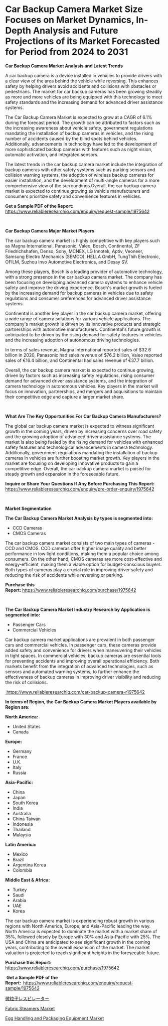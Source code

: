<p><h1>Car Backup Camera Market Size Focuses on Market Dynamics, In-Depth Analysis and Future Projections of its Market Forecasted for Period from 2024 to 2031</h1></p><p><strong>Car Backup Camera Market Analysis and Latest Trends</strong></p>
<p><p>A car backup camera is a device installed in vehicles to provide drivers with a clear view of the area behind the vehicle while reversing. This enhances safety by helping drivers avoid accidents and collisions with obstacles or pedestrians. The market for car backup cameras has been growing steadily as more and more vehicles are being equipped with this technology to meet safety standards and the increasing demand for advanced driver assistance systems.</p><p>The Car Backup Camera Market is expected to grow at a CAGR of 6.1% during the forecast period. The growth can be attributed to factors such as the increasing awareness about vehicle safety, government regulations mandating the installation of backup cameras in vehicles, and the rising number of accidents caused by the blind spots behind vehicles. Additionally, advancements in technology have led to the development of more sophisticated backup cameras with features such as night vision, automatic activation, and integrated sensors.</p><p>The latest trends in the car backup camera market include the integration of backup cameras with other safety systems such as parking sensors and collision warning systems, the adoption of wireless backup cameras for easier installation, and the development of multi-angle cameras for a more comprehensive view of the surroundings.Overall, the car backup camera market is expected to continue growing as vehicle manufacturers and consumers prioritize safety and convenience features in vehicles.</p></p>
<p><strong>Get a Sample PDF of the Report:&nbsp;</strong> <a href="https://www.reliableresearchiq.com/enquiry/request-sample/1975642">https://www.reliableresearchiq.com/enquiry/request-sample/1975642</a></p>
<p>&nbsp;</p>
<p><strong>Car Backup Camera Major Market Players</strong></p>
<p><p>The car backup camera market is highly competitive with key players such as Magna International, Panasonic, Valeo, Bosch, Continental, ZF Friedrichshafen, Denso, Sony, MCNEX, LG Innotek, Aptiv, Veoneer, Samsung Electro Mechanics (SEMCO), HELLA GmbH, TungThih Electronic, OFILM, Suzhou Invo Automotive Electronics, and Desay SV.</p><p>Among these players, Bosch is a leading provider of automotive technology, with a strong presence in the car backup camera market. The company has been focusing on developing advanced camera systems to enhance vehicle safety and improve the driving experience. Bosch's market growth is fueled by the increasing demand for backup cameras in vehicles due to safety regulations and consumer preferences for advanced driver assistance systems.</p><p>Continental is another key player in the car backup camera market, offering a wide range of camera solutions for various vehicle applications. The company's market growth is driven by its innovative products and strategic partnerships with automotive manufacturers. Continental's future growth is anticipated to be driven by the rising demand for safety features in vehicles and the increasing adoption of autonomous driving technologies.</p><p>In terms of sales revenue, Magna International reported sales of $32.6 billion in 2020, Panasonic had sales revenue of $76.2 billion, Valeo reported sales of €16.4 billion, and Continental had sales revenue of €37.7 billion.</p><p>Overall, the car backup camera market is expected to continue growing, driven by factors such as increasing safety regulations, rising consumer demand for advanced driver assistance systems, and the integration of camera technology in autonomous vehicles. Key players in the market will focus on innovation, partnerships, and mergers and acquisitions to maintain their competitive edge and capture a larger market share.</p></p>
<p>&nbsp;</p>
<p><strong>What Are The Key Opportunities For Car Backup Camera Manufacturers?</strong></p>
<p><p>The global car backup camera market is expected to witness significant growth in the coming years, driven by increasing concerns over road safety and the growing adoption of advanced driver assistance systems. The market is also being fueled by the rising demand for vehicles with enhanced safety features and technological advancements in camera technology. Additionally, government regulations mandating the installation of backup cameras in vehicles are further boosting market growth. Key players in the market are focusing on developing innovative products to gain a competitive edge. Overall, the car backup camera market is poised for steady growth and expansion in the foreseeable future.</p></p>
<p><strong>Inquire or Share Your Questions If Any Before Purchasing This Report:</strong> <a href="https://www.reliableresearchiq.com/enquiry/pre-order-enquiry/1975642">https://www.reliableresearchiq.com/enquiry/pre-order-enquiry/1975642</a></p>
<p>&nbsp;</p>
<p><strong>Market Segmentation</strong></p>
<p><strong>The Car Backup Camera Market Analysis by types is segmented into:</strong></p>
<p><ul><li>CCD Cameras</li><li>CMOS Cameras</li></ul></p>
<p><p>The car backup camera market consists of two main types of cameras - CCD and CMOS. CCD cameras offer higher image quality and better performance in low light conditions, making them a popular choice among consumers. On the other hand, CMOS cameras are more cost-effective and energy-efficient, making them a viable option for budget-conscious buyers. Both types of cameras play a crucial role in improving driver safety and reducing the risk of accidents while reversing or parking.</p></p>
<p><strong>Purchase this Report:&nbsp;</strong><a href="https://www.reliableresearchiq.com/purchase/1975642">https://www.reliableresearchiq.com/purchase/1975642</a></p>
<p>&nbsp;</p>
<p><strong>The Car Backup Camera Market Industry Research by Application is segmented into:</strong></p>
<p><ul><li>Passenger Cars</li><li>Commercial Vehicles</li></ul></p>
<p><p>Car backup camera market applications are prevalent in both passenger cars and commercial vehicles. In passenger cars, these cameras provide added safety and convenience for drivers when maneuvering their vehicles in tight spaces. In commercial vehicles, backup cameras are essential tools for preventing accidents and improving overall operational efficiency. Both markets benefit from the integration of advanced technologies, such as sensors and automated warning systems, to further enhance the effectiveness of backup cameras in improving driver visibility and reducing the risk of collisions.</p></p>
<p><a href="https://www.reliableresearchiq.com/car-backup-camera-r1975642">&nbsp;https://www.reliableresearchiq.com/car-backup-camera-r1975642</a></p>
<p><strong>In terms of Region, the Car Backup Camera Market Players available by Region are:</strong></p>
<p>
    <p> <strong> North America: </strong>
        <ul>
            <li>United States</li>
            <li>Canada</li>
        </ul>
        </p> 
    <p> <strong> Europe: </strong>
        <ul>
            <li>Germany</li>
            <li>France</li>
            <li>U.K.</li>
            <li>Italy</li>
            <li>Russia</li>
        </ul>
        </p> 
    <p> <strong> Asia-Pacific: </strong>
        <ul>
            <li>China</li>
            <li>Japan</li>
            <li>South Korea</li>
            <li>India</li>
            <li>Australia</li>
            <li>China Taiwan</li>
            <li>Indonesia</li>
            <li>Thailand</li>
            <li>Malaysia</li>
        </ul>
        </p> 
    <p> <strong> Latin America: </strong>
        <ul>
            <li>Mexico</li>
            <li>Brazil</li>
            <li>Argentina Korea</li>
            <li>Colombia</li>
        </ul>
        </p> 
    <p> <strong> Middle East & Africa: </strong>
        <ul>
            <li>Turkey</li>
            <li>Saudi</li>
            <li>Arabia</li>
            <li>UAE</li>
            <li>Korea</li>
        </ul>
    </p>
    </p>
<p><p>The car backup camera market is experiencing robust growth in various regions with North America, Europe, and Asia-Pacific leading the way. North America is expected to dominate the market with a market share of 35%, followed closely by Europe with 30% and Asia-Pacific with 25%. The USA and China are anticipated to see significant growth in the coming years, contributing to the overall expansion of the market. The market valuation is projected to reach significant heights in the foreseeable future.</p></p>
<p><strong>Purchase this Report: </strong><a href="https://www.reliableresearchiq.com/purchase/1975642">https://www.reliableresearchiq.com/purchase/1975642</a></p>
<p>&nbsp;<strong>Get a Sample PDF of the Report:&nbsp;&nbsp;</strong><a href="https://www.reliableresearchiq.com/enquiry/request-sample/1975642">https://www.reliableresearchiq.com/enquiry/request-sample/1975642</a></p>
<p><strong></strong></p>
<p><p><a href="https://github.com/avbqbctihcbe2/Market-Research-Report-List-3/blob/main/5678831608.md">微粒子レスピレーター</a></p><p><a href="https://github.com/LiamKanenood/Market-Research-Report-List-1/blob/main/fabric-steamers-market.md">Fabric Steamers Market</a></p><p><a href="https://issuu.com/reportprime-2/docs/egg-handling-and-packaging-equipment-market-size-2">Egg Handling and Packaging Equipment Market</a></p></p>